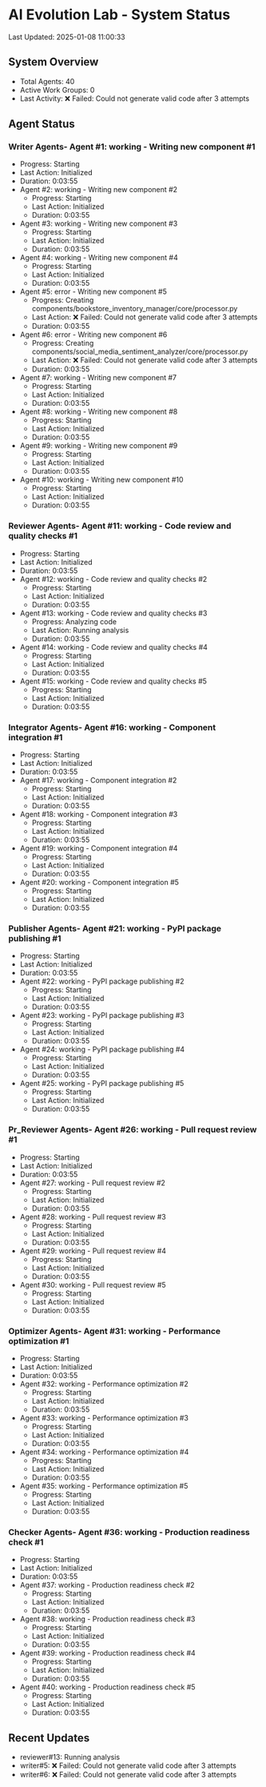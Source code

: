 # AI Evolution Lab - System Status
Last Updated: 2025-01-08 11:00:33

## System Overview
- Total Agents: 40
- Active Work Groups: 0
- Last Activity: ❌ Failed: Could not generate valid code after 3 attempts

## Agent Status

### Writer Agents- Agent #1: working - Writing new component #1
  - Progress: Starting
  - Last Action: Initialized
  - Duration: 0:03:55
- Agent #2: working - Writing new component #2
  - Progress: Starting
  - Last Action: Initialized
  - Duration: 0:03:55
- Agent #3: working - Writing new component #3
  - Progress: Starting
  - Last Action: Initialized
  - Duration: 0:03:55
- Agent #4: working - Writing new component #4
  - Progress: Starting
  - Last Action: Initialized
  - Duration: 0:03:55
- Agent #5: error - Writing new component #5
  - Progress: Creating components/bookstore_inventory_manager/core/processor.py
  - Last Action: ❌ Failed: Could not generate valid code after 3 attempts
  - Duration: 0:03:55
- Agent #6: error - Writing new component #6
  - Progress: Creating components/social_media_sentiment_analyzer/core/processor.py
  - Last Action: ❌ Failed: Could not generate valid code after 3 attempts
  - Duration: 0:03:55
- Agent #7: working - Writing new component #7
  - Progress: Starting
  - Last Action: Initialized
  - Duration: 0:03:55
- Agent #8: working - Writing new component #8
  - Progress: Starting
  - Last Action: Initialized
  - Duration: 0:03:55
- Agent #9: working - Writing new component #9
  - Progress: Starting
  - Last Action: Initialized
  - Duration: 0:03:55
- Agent #10: working - Writing new component #10
  - Progress: Starting
  - Last Action: Initialized
  - Duration: 0:03:55

### Reviewer Agents- Agent #11: working - Code review and quality checks #1
  - Progress: Starting
  - Last Action: Initialized
  - Duration: 0:03:55
- Agent #12: working - Code review and quality checks #2
  - Progress: Starting
  - Last Action: Initialized
  - Duration: 0:03:55
- Agent #13: working - Code review and quality checks #3
  - Progress: Analyzing code
  - Last Action: Running analysis
  - Duration: 0:03:55
- Agent #14: working - Code review and quality checks #4
  - Progress: Starting
  - Last Action: Initialized
  - Duration: 0:03:55
- Agent #15: working - Code review and quality checks #5
  - Progress: Starting
  - Last Action: Initialized
  - Duration: 0:03:55

### Integrator Agents- Agent #16: working - Component integration #1
  - Progress: Starting
  - Last Action: Initialized
  - Duration: 0:03:55
- Agent #17: working - Component integration #2
  - Progress: Starting
  - Last Action: Initialized
  - Duration: 0:03:55
- Agent #18: working - Component integration #3
  - Progress: Starting
  - Last Action: Initialized
  - Duration: 0:03:55
- Agent #19: working - Component integration #4
  - Progress: Starting
  - Last Action: Initialized
  - Duration: 0:03:55
- Agent #20: working - Component integration #5
  - Progress: Starting
  - Last Action: Initialized
  - Duration: 0:03:55

### Publisher Agents- Agent #21: working - PyPI package publishing #1
  - Progress: Starting
  - Last Action: Initialized
  - Duration: 0:03:55
- Agent #22: working - PyPI package publishing #2
  - Progress: Starting
  - Last Action: Initialized
  - Duration: 0:03:55
- Agent #23: working - PyPI package publishing #3
  - Progress: Starting
  - Last Action: Initialized
  - Duration: 0:03:55
- Agent #24: working - PyPI package publishing #4
  - Progress: Starting
  - Last Action: Initialized
  - Duration: 0:03:55
- Agent #25: working - PyPI package publishing #5
  - Progress: Starting
  - Last Action: Initialized
  - Duration: 0:03:55

### Pr_Reviewer Agents- Agent #26: working - Pull request review #1
  - Progress: Starting
  - Last Action: Initialized
  - Duration: 0:03:55
- Agent #27: working - Pull request review #2
  - Progress: Starting
  - Last Action: Initialized
  - Duration: 0:03:55
- Agent #28: working - Pull request review #3
  - Progress: Starting
  - Last Action: Initialized
  - Duration: 0:03:55
- Agent #29: working - Pull request review #4
  - Progress: Starting
  - Last Action: Initialized
  - Duration: 0:03:55
- Agent #30: working - Pull request review #5
  - Progress: Starting
  - Last Action: Initialized
  - Duration: 0:03:55

### Optimizer Agents- Agent #31: working - Performance optimization #1
  - Progress: Starting
  - Last Action: Initialized
  - Duration: 0:03:55
- Agent #32: working - Performance optimization #2
  - Progress: Starting
  - Last Action: Initialized
  - Duration: 0:03:55
- Agent #33: working - Performance optimization #3
  - Progress: Starting
  - Last Action: Initialized
  - Duration: 0:03:55
- Agent #34: working - Performance optimization #4
  - Progress: Starting
  - Last Action: Initialized
  - Duration: 0:03:55
- Agent #35: working - Performance optimization #5
  - Progress: Starting
  - Last Action: Initialized
  - Duration: 0:03:55

### Checker Agents- Agent #36: working - Production readiness check #1
  - Progress: Starting
  - Last Action: Initialized
  - Duration: 0:03:55
- Agent #37: working - Production readiness check #2
  - Progress: Starting
  - Last Action: Initialized
  - Duration: 0:03:55
- Agent #38: working - Production readiness check #3
  - Progress: Starting
  - Last Action: Initialized
  - Duration: 0:03:55
- Agent #39: working - Production readiness check #4
  - Progress: Starting
  - Last Action: Initialized
  - Duration: 0:03:55
- Agent #40: working - Production readiness check #5
  - Progress: Starting
  - Last Action: Initialized
  - Duration: 0:03:55


## Recent Updates
- reviewer#13: Running analysis
- writer#5: ❌ Failed: Could not generate valid code after 3 attempts
- writer#6: ❌ Failed: Could not generate valid code after 3 attempts
